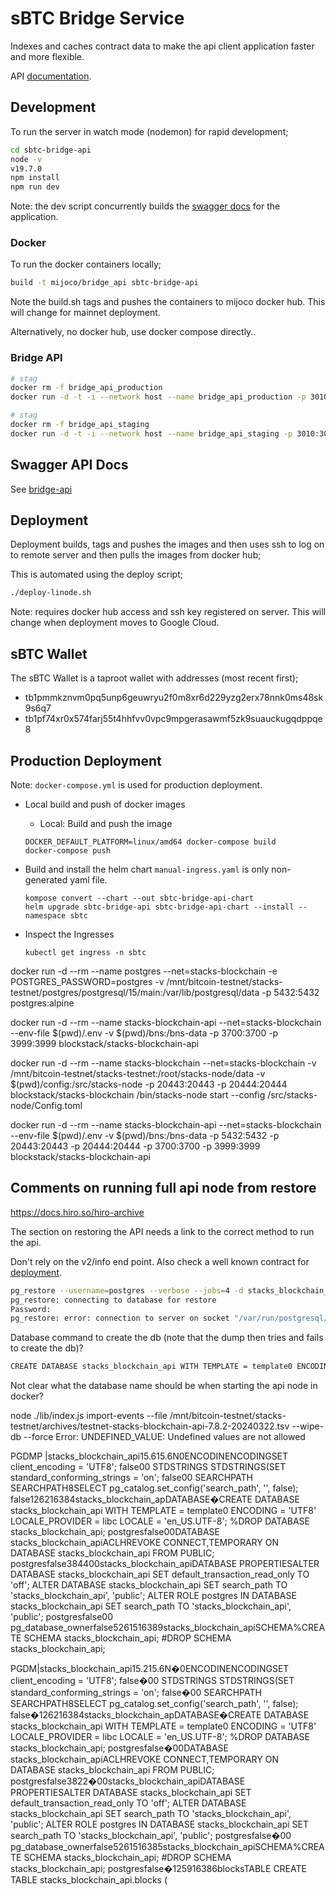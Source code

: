 # sBTC Bridge Service

Indexes and caches contract data to make the api client application faster
and more flexible.

API [documentation](https://mainnet.bridge.sbtc.tech/bridge-api/docs/).

## Development

To run the server in watch mode (nodemon) for rapid development;

```bash
cd sbtc-bridge-api
node -v
v19.7.0
npm install
npm run dev
```

Note: the dev script concurrently builds the [swagger docs](http://localhost:3010/docs) for
the application.

### Docker

To run the docker containers locally;

```bash
build -t mijoco/bridge_api sbtc-bridge-api
```

Note the build.sh tags and pushes the containers to mijoco docker hub. This will change for mainnet
deployment.

Alternatively, no docker hub, use docker compose directly..

### Bridge API

```bash
# stag
docker rm -f bridge_api_production
docker run -d -t -i --network host --name bridge_api_production -p 3010:3010 -e NODE_ENV='linode-production' -e mongoDbUrl=${SBTC_MONGO_URL} -e mongoDbName=${SBTC_MONGO_DBNAME} -e mongoUser=${SBTC_MONGO_USER} -e mongoPwd=${SBTC_MONGO_PWD} -e btcRpcUser=${SBTC_BTC_RPC_USER} -e btcRpcPwd=${SBTC_BTC_RPC_PWD}  -e btcNode=${SBTC_BTC_NODE} -e btcSchnorrReveal=${SBTC_BTC_SCHNORR_KEY_REVEAL} -e btcSchnorrReclaim=${SBTC_BTC_SCHNORR_KEY_RECLAIM} -e btcSchnorrOracle=${SBTC_BTC_SCHNORR_KEY_ORACLE} -e sbtcContractId=${SBTC_CONTRACT_ID} -e poxContractId=${POX_CONTRACT_ID} -e network=${SBTC_NETWORK} -e stacksApi=${SBTC_STACKS_API} -e stacksExplorerUrl=${SBTC_STACKS_EXPLORER_URL} -e bitcoinExplorerUrl=${SBTC_BITCOIN_EXPLORER_URL} -e mempoolUrl=${SBTC_BITCOIN_MEMPOOL_URL} -e blockCypherUrl=${SBTC_BITCOIN_BLOCKCYPHER_URL} -e publicAppVersion=${SBTC_PUBLIC_APP_VERSION} -e host=${SBTC_HOST} -e port=${SBTC_PORT} -e walletPath=${SBTC_WALLET_PATH} -e daoProposals=${SBTC_DOA_PROPOSALS} -e daoProposal=${SBTC_DOA_PROPOSAL} mijoco/bridge_api
```

```bash
# stag
docker rm -f bridge_api_staging
docker run -d -t -i --network host --name bridge_api_staging -p 3010:3010 -e NODE_ENV='linode-staging' -e mongoDbUrl=${SBTC_MONGO_URL} -e mongoDbName=${SBTC_MONGO_DBNAME} -e mongoUser=${SBTC_MONGO_USER} -e mongoPwd=${SBTC_MONGO_PWD} -e btcRpcUser=${SBTC_BTC_RPC_USER} -e btcRpcPwd=${SBTC_BTC_RPC_PWD}  -e btcNode=${SBTC_BTC_NODE} -e btcSchnorrReveal=${SBTC_BTC_SCHNORR_KEY_REVEAL} -e btcSchnorrReclaim=${SBTC_BTC_SCHNORR_KEY_RECLAIM} -e btcSchnorrOracle=${SBTC_BTC_SCHNORR_KEY_ORACLE} -e sbtcContractId=${SBTC_CONTRACT_ID} -e poxContractId=${POX_CONTRACT_ID} -e network=${SBTC_NETWORK} -e stacksApi=${SBTC_STACKS_API} -e stacksExplorerUrl=${SBTC_STACKS_EXPLORER_URL} -e bitcoinExplorerUrl=${SBTC_BITCOIN_EXPLORER_URL} -e mempoolUrl=${SBTC_BITCOIN_MEMPOOL_URL} -e blockCypherUrl=${SBTC_BITCOIN_BLOCKCYPHER_URL} -e publicAppVersion=${SBTC_PUBLIC_APP_VERSION} -e host=${SBTC_HOST} -e port=${SBTC_PORT} -e walletPath=${SBTC_WALLET_PATH} -e daoProposals=${SBTC_DOA_PROPOSALS} -e daoProposal=${SBTC_DOA_PROPOSAL} mijoco/bridge_api
```

## Swagger API Docs

See [bridge-api](https://mainnet.bridge.sbtc.tech/bridge-api/docs/#/)

## Deployment

Deployment builds, tags and pushes the images and then uses ssh to log on to remote server
and then pulls the images from docker hub;

This is automated using the deploy script;

```bash
./deploy-linode.sh
```

Note: requires docker hub access and ssh key registered on server. This will change when deployment
moves to Google Cloud.

## sBTC Wallet

The sBTC Wallet is a taproot wallet with addresses (most recent first);

- tb1pmmkznvm0pq5unp6geuwryu2f0m8xr6d229yzg2erx78nnk0ms48sk9s6q7
- tb1pf74xr0x574farj55t4hhfvv0vpc9mpgerasawmf5zk9suauckugqdppqe8

## Production Deployment

Note: `docker-compose.yml` is used for production deployment.

- Local build and push of docker images
  - Local: Build and push the image
  ```
  DOCKER_DEFAULT_PLATFORM=linux/amd64 docker-compose build
  docker-compose push
  ```
- Build and install the helm chart
  `manual-ingress.yaml` is only non-generated yaml file.
  ```
  kompose convert --chart --out sbtc-bridge-api-chart
  helm upgrade sbtc-bridge-api sbtc-bridge-api-chart --install --namespace sbtc
  ```

- Inspect the Ingresses
  ```
  kubectl get ingress -n sbtc
  ```

docker run -d --rm --name postgres --net=stacks-blockchain -e POSTGRES_PASSWORD=postgres -v /mnt/bitcoin-testnet/stacks-testnet/postgres/postgresql/15/main:/var/lib/postgresql/data -p 5432:5432 postgres:alpine

docker run -d --rm --name stacks-blockchain-api --net=stacks-blockchain --env-file $(pwd)/.env -v $(pwd)/bns:/bns-data -p 3700:3700 -p 3999:3999 blockstack/stacks-blockchain-api

docker run -d --rm --name stacks-blockchain --net=stacks-blockchain -v /mnt/bitcoin-testnet/stacks-testnet:/root/stacks-node/data -v $(pwd)/config:/src/stacks-node -p 20443:20443 -p 20444:20444 blockstack/stacks-blockchain /bin/stacks-node start --config /src/stacks-node/Config.toml

docker run -d --rm --name stacks-blockchain-api --net=stacks-blockchain --env-file $(pwd)/.env -v $(pwd)/bns:/bns-data -p 5432:5432 -p 20443:20443 -p 20444:20444 -p 3700:3700 -p 3999:3999 blockstack/stacks-blockchain-api

## Comments on running full api node from restore

https://docs.hiro.so/hiro-archive

The section on restoring the API needs a link to the correct method to run the api. 

Don't rely on the v2/info end point. Also check a well known contract for [deployment](https://api.testnet.hiro.so/extended/v1/contract/ST1R1061ZT6KPJXQ7PAXPFB6ZAZ6ZWW28G8HXK9G5.asset-3).

```bash
pg_restore --username=postgres --verbose --jobs=4 -d stacks_blockchain_api  /stacks-blockchain-api-pg-15-latest.dump
pg_restore: connecting to database for restore
Password:
pg_restore: error: connection to server on socket "/var/run/postgresql/.s.PGSQL.5432" failed: FATAL:  database "stacks_blockchain_api" does not exist
```

Database command to create the db (note that the dump then tries and fails to create the db)?

```bash
CREATE DATABASE stacks_blockchain_api WITH TEMPLATE = template0 ENCODING = 'UTF8' LOCALE_PROVIDER = libc LOCALE = 'en_US.UTF-8';
```

Not clear what the database name should be when starting the api node in docker?

node ./lib/index.js import-events --file /mnt/bitcoin-testnet/stacks-testnet/archives/testnet-stacks-blockchain-api-7.8.2-20240322.tsv  --wipe-db --force
Error: UNDEFINED_VALUE: Undefined values are not allowed

PGDMP
|stacks_blockchain_api15.615.6N0ENCODINENCODINGSET client_encoding = 'UTF8';
false00
STDSTRINGS
STDSTRINGS(SET standard_conforming_strings = 'on';
false00
SEARCHPATH
SEARCHPATH8SELECT pg_catalog.set_config('search_path', '', false);
false126216384stacks_blockchain_apDATABASE�CREATE DATABASE stacks_blockchain_api WITH TEMPLATE = template0 ENCODING = 'UTF8' LOCALE_PROVIDER = libc LOCALE = 'en_US.UTF-8';
%DROP DATABASE stacks_blockchain_api;
postgresfalse00DATABASE stacks_blockchain_apiACLHREVOKE CONNECT,TEMPORARY ON DATABASE stacks_blockchain_api FROM PUBLIC;
postgresfalse384400stacks_blockchain_apiDATABASE PROPERTIESALTER DATABASE stacks_blockchain_api SET default_transaction_read_only TO 'off';
ALTER DATABASE stacks_blockchain_api SET search_path TO 'stacks_blockchain_api', 'public';
ALTER ROLE postgres IN DATABASE stacks_blockchain_api SET search_path TO 'stacks_blockchain_api', 'public';
postgresfalse00
pg_database_ownerfalse5261516389stacks_blockchain_apiSCHEMA%CREATE SCHEMA stacks_blockchain_api;
#DROP SCHEMA stacks_blockchain_api;

PGDM|stacks_blockchain_api15.215.6N�0ENCODINENCODINGSET client_encoding = 'UTF8';
false�00
STDSTRINGS
STDSTRINGS(SET standard_conforming_strings = 'on';
false�00
SEARCHPATH
SEARCHPATH8SELECT pg_catalog.set_config('search_path', '', false);
false�126216384stacks_blockchain_apDATABASE�CREATE DATABASE stacks_blockchain_api WITH TEMPLATE = template0 ENCODING = 'UTF8' LOCALE_PROVIDER = libc LOCALE = 'en_US.UTF-8';
%DROP DATABASE stacks_blockchain_api;
postgresfalse�00DATABASE stacks_blockchain_apiACLHREVOKE CONNECT,TEMPORARY ON DATABASE stacks_blockchain_api FROM PUBLIC;
postgresfalse3822�00stacks_blockchain_apiDATABASE PROPERTIESALTER DATABASE stacks_blockchain_api SET default_transaction_read_only TO 'off';
ALTER DATABASE stacks_blockchain_api SET search_path TO 'stacks_blockchain_api', 'public';
ALTER ROLE postgres IN DATABASE stacks_blockchain_api SET search_path TO 'stacks_blockchain_api', 'public';
postgresfalse�00
pg_database_ownerfalse5261516385stacks_blockchain_apiSCHEMA%CREATE SCHEMA stacks_blockchain_api;
#DROP SCHEMA stacks_blockchain_api;
postgresfalse�125916386blocksTABLE	CREATE TABLE stacks_blockchain_api.blocks (